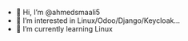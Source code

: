 - 👋 Hi, I’m @ahmedsmaali5
- 👀 I’m interested in Linux/Odoo/Django/Keycloak...
- 🌱 I’m currently learning Linux


<!---
ahmedsmaali5/ahmedsmaali5 is a ✨ special ✨ repository because its `README.md` (this file) appears on your GitHub profile.
You can click the Preview link to take a look at your changes.
--->
